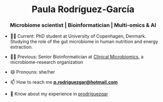 <h1 align="center">Paula Rodríguez-García</h1>
<h3 align="center"> Microbiome scientist | Bioinformatician | Multi-omics & AI </h3>

- 👩‍🔬 Current: PhD student at University of Copenhagen, Denmark. Studying the role of the gut microbiome in human nutrition and energy extraction.

- 👩‍💻 Previous: Senior Bioinformatician at [Clinical Microbiomics](https://clinical-microbiomics.com), a microbiome-research organization

- 😄 Pronouns: she/her

- 📫 How to reach me **p.rodriguezgar@hotmail.com**

- 📄 Know about my experience in [prodriguezgar](https://www.linkedin.com/in/prodriguezgar/)
